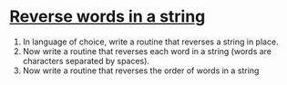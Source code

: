 # [Reverse words in a string](http://c2.com/cgi/wiki?ProgrammingChallengesForInterview)

1. In language of choice, write a routine that reverses a string in place.
1. Now write a routine that reverses each word in a string (words are characters separated by spaces).
1. Now write a routine that reverses the order of words in a string

